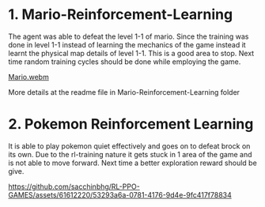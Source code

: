 # 1. Mario-Reinforcement-Learning
The agent was able to defeat the level 1-1 of mario. Since the training was done in level 1-1 instead of learning the mechanics of the game instead it learnt the physical map details of level 1-1. This is a good area to stop. Next time random training cycles should be done while employing the game.

[Mario.webm](https://github.com/sacchinbhg/Mario-Reinforcement-Learning/assets/61612220/477348d4-aadd-49ef-9714-a56d160c4e1f)

More details at the readme file in Mario-Reinforcement-Learning folder

# 2. Pokemon Reinforcement Learning
It is able to play pokemon quiet effectively and goes on to defeat brock on its own. Due to the rl-training nature it gets stuck in 1 area of the game and is not able to move forward. Next time a better exploration reward should be give.

https://github.com/sacchinbhg/RL-PPO-GAMES/assets/61612220/53293a6a-0781-4176-9d4e-9fc417f78834
